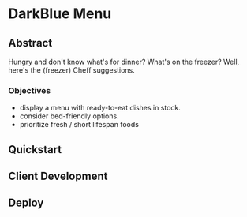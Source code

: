 # DarkBlue Menu

## Abstract

Hungry and don't know what's for dinner? What's on the freezer? Well, here's the (freezer) Cheff suggestions.

### Objectives

- display a menu with ready-to-eat dishes in stock.
- consider bed-friendly options.
- prioritize fresh / short lifespan foods

## Quickstart

## Client Development

## Deploy


